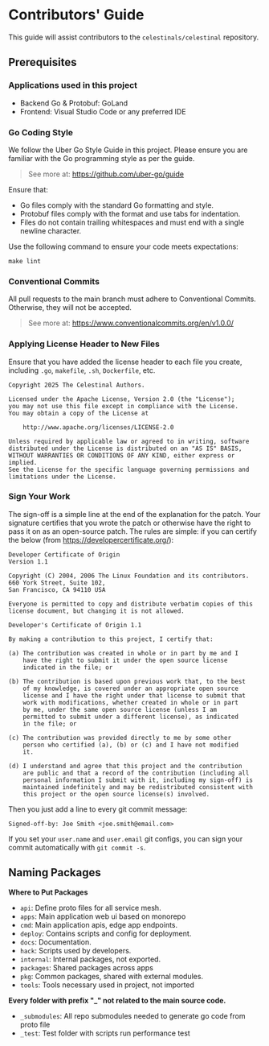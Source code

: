 # Contributors' Guide
This guide will assist contributors to the `celestinals/celestinal` repository.

## Prerequisites

### Applications used in this project

- Backend Go & Protobuf: GoLand
- Frontend: Visual Studio Code or any preferred IDE

### Go Coding Style

We follow the Uber Go Style Guide in this project. Please ensure you are familiar with the Go programming style as per the guide.

> See more at: https://github.com/uber-go/guide

Ensure that:

- Go files comply with the standard Go formatting and style.
- Protobuf files comply with the format and use tabs for indentation.
- Files do not contain trailing whitespaces and must end with a single newline character.

Use the following command to ensure your code meets expectations:

```
make lint
```

### Conventional Commits

All pull requests to the main branch must adhere to Conventional Commits. Otherwise, they will not be accepted.

> See more at: https://www.conventionalcommits.org/en/v1.0.0/

### Applying License Header to New Files

Ensure that you have added the license header to each file you create, including `.go`, `makefile`, `.sh`, `Dockerfile`, etc.

```
Copyright 2025 The Celestinal Authors.

Licensed under the Apache License, Version 2.0 (the "License");
you may not use this file except in compliance with the License.
You may obtain a copy of the License at

    http://www.apache.org/licenses/LICENSE-2.0

Unless required by applicable law or agreed to in writing, software
distributed under the License is distributed on an "AS IS" BASIS,
WITHOUT WARRANTIES OR CONDITIONS OF ANY KIND, either express or implied.
See the License for the specific language governing permissions and
limitations under the License.
```

### Sign Your Work

The sign-off is a simple line at the end of the explanation for the patch. Your signature certifies that you wrote the patch or otherwise have the right to pass it on as an open-source patch. The rules are simple: if you can certify the below (from https://developercertificate.org/):

```
Developer Certificate of Origin
Version 1.1

Copyright (C) 2004, 2006 The Linux Foundation and its contributors.
660 York Street, Suite 102,
San Francisco, CA 94110 USA

Everyone is permitted to copy and distribute verbatim copies of this
license document, but changing it is not allowed.

Developer's Certificate of Origin 1.1

By making a contribution to this project, I certify that:

(a) The contribution was created in whole or in part by me and I
    have the right to submit it under the open source license
    indicated in the file; or

(b) The contribution is based upon previous work that, to the best
    of my knowledge, is covered under an appropriate open source
    license and I have the right under that license to submit that
    work with modifications, whether created in whole or in part
    by me, under the same open source license (unless I am
    permitted to submit under a different license), as indicated
    in the file; or

(c) The contribution was provided directly to me by some other
    person who certified (a), (b) or (c) and I have not modified
    it.

(d) I understand and agree that this project and the contribution
    are public and that a record of the contribution (including all
    personal information I submit with it, including my sign-off) is
    maintained indefinitely and may be redistributed consistent with
    this project or the open source license(s) involved.
```

Then you just add a line to every git commit message:

```
Signed-off-by: Joe Smith <joe.smith@email.com>
```

If you set your `user.name` and `user.email` git configs, you can sign your commit automatically with `git commit -s`.

## Naming Packages

**Where to Put Packages**
- `api`: Define proto files for all service mesh.
- `apps`: Main application web ui based on monorepo
- `cmd`: Main application apis, edge app endpoints.
- `deploy`: Contains scripts and config for deployment.
- `docs`: Documentation.
- `hack`: Scripts used by developers.
- `internal`: Internal packages, not exported.
- `packages`: Shared packages across apps
- `pkg`: Common packages, shared with external modules.
- `tools`: Tools necessary used in project, not imported

**Every folder with prefix "_" not related to the main source code.**
- `_submodules`: All repo submodules needed to generate go code from proto file
- `_test`: Test folder with scripts run performance test